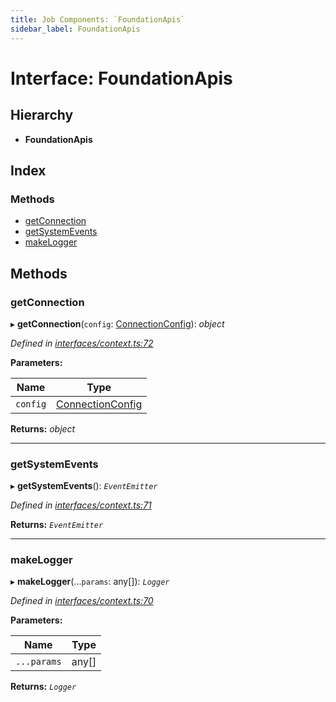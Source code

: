 ```yaml
---
title: Job Components: `FoundationApis`
sidebar_label: FoundationApis
---
```


# Interface: FoundationApis

## Hierarchy

* **FoundationApis**

## Index

### Methods

* [getConnection](foundationapis.md#getconnection)
* [getSystemEvents](foundationapis.md#getsystemevents)
* [makeLogger](foundationapis.md#makelogger)

## Methods

###  getConnection

▸ **getConnection**(`config`: [ConnectionConfig](connectionconfig.md)): *object*

*Defined in [interfaces/context.ts:72](https://github.com/terascope/teraslice/blob/fd211a8bb/packages/job-components/src/interfaces/context.ts#L72)*

**Parameters:**

Name | Type |
------ | ------ |
`config` | [ConnectionConfig](connectionconfig.md) |

**Returns:** *object*

___

###  getSystemEvents

▸ **getSystemEvents**(): *`EventEmitter`*

*Defined in [interfaces/context.ts:71](https://github.com/terascope/teraslice/blob/fd211a8bb/packages/job-components/src/interfaces/context.ts#L71)*

**Returns:** *`EventEmitter`*

___

###  makeLogger

▸ **makeLogger**(...`params`: any[]): *`Logger`*

*Defined in [interfaces/context.ts:70](https://github.com/terascope/teraslice/blob/fd211a8bb/packages/job-components/src/interfaces/context.ts#L70)*

**Parameters:**

Name | Type |
------ | ------ |
`...params` | any[] |

**Returns:** *`Logger`*
